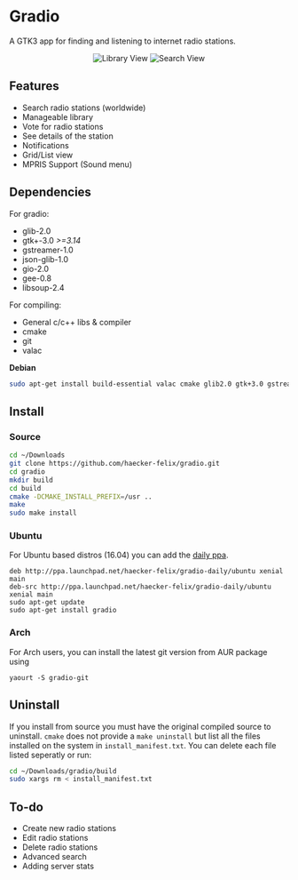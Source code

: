 # Gradio
A GTK3 app for finding and listening to internet radio stations.

<p align="center">
  <img alt="Library View" src="http://i.imgur.com/yMK0v1b.png" />
  <img alt="Search View" src="http://i.imgur.com/WibRApn.png)" />
</p>

## Features
* Search radio stations (worldwide)
* Manageable library
* Vote for radio stations
* See details of the station
* Notifications
* Grid/List view 
* MPRIS Support (Sound menu)

## Dependencies
For gradio:
* glib-2.0
* gtk+-3.0 _>=3.14_
* gstreamer-1.0
* json-glib-1.0
* gio-2.0
* gee-0.8
* libsoup-2.4

For compiling:
* General c/c++ libs & compiler
* cmake
* git
* valac

**Debian**
```bash
sudo apt-get install build-essential valac cmake glib2.0 gtk+3.0 gstreamer1.0 libjson-glib-dev libsoup2.4
```

## Install
### Source
```bash
cd ~/Downloads
git clone https://github.com/haecker-felix/gradio.git
cd gradio
mkdir build
cd build
cmake -DCMAKE_INSTALL_PREFIX=/usr ..
make
sudo make install
```

### Ubuntu
For Ubuntu based distros (16.04) you can add the [daily ppa](https://code.launchpad.net/~haecker-felix/+archive/ubuntu/gradio-daily).
```
deb http://ppa.launchpad.net/haecker-felix/gradio-daily/ubuntu xenial main
deb-src http://ppa.launchpad.net/haecker-felix/gradio-daily/ubuntu xenial main
sudo apt-get update
sudo apt-get install gradio
```

### Arch
For Arch users, you can install the latest git version from AUR package using 
```
yaourt -S gradio-git
```

## Uninstall
If you install from source you must have the original compiled source to uninstall. `cmake` does not provide a `make uninstall` but list all the files installed on the system in `install_manifest.txt`. You can delete each file listed seperatly or run:
```bash
cd ~/Downloads/gradio/build
sudo xargs rm < install_manifest.txt
```

## To-do
* Create new radio stations
* Edit radio stations
* Delete radio stations
* Advanced search
* Adding server stats
